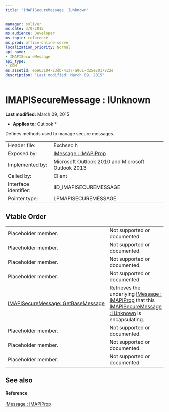 ```yaml
---
title: "IMAPISecureMessage  IUnknown"
 
 
manager: soliver
ms.date: 3/9/2015
ms.audience: Developer
ms.topic: reference
ms.prod: office-online-server
localization_priority: Normal
api_name:
- IMAPISecureMessage
api_type:
- COM
ms.assetid: e6e63104-23db-41a7-a961-d25e2017822e
description: "Last modified: March 09, 2015"
---
```


# IMAPISecureMessage : IUnknown

 **Last modified:** March 09, 2015 
  
 * **Applies to:** Outlook * 
  
Defines methods used to manage secure messages.
  
|||
|:-----|:-----|
|Header file:  <br/> |Exchsec.h  <br/> |
|Exposed by:  <br/> |[IMessage : IMAPIProp](imessageimapiprop.md) <br/> |
|Implemented by:  <br/> |Microsoft Outlook 2010 and Microsoft Outlook 2013  <br/> |
|Called by:  <br/> |Client  <br/> |
|Interface identifier:  <br/> |IID_IMAPISECUREMESSAGE  <br/> |
|Pointer type:  <br/> |LPMAPISECUREMESSAGE  <br/> |
   
## Vtable Order

|||
|:-----|:-----|
|Placeholder member.  <br/> |Not supported or documented.  <br/> |
|Placeholder member.  <br/> |Not supported or documented.  <br/> |
|Placeholder member.  <br/> |Not supported or documented.  <br/> |
|Placeholder member.  <br/> |Not supported or documented.  <br/> |
|[IMAPISecureMessage::GetBaseMessage](imapisecuremessage-getbasemessage.md) <br/> |Retrieves the underlying [IMessage : IMAPIProp](imessageimapiprop.md) that this [IMAPISecureMessage : IUnknown](imapisecuremessageiunknown.md) is encapsulating.  <br/> |
|Placeholder member.  <br/> |Not supported or documented.  <br/> |
|Placeholder member.  <br/> |Not supported or documented.  <br/> |
|Placeholder member.  <br/> |Not supported or documented.  <br/> |
   
## See also

#### Reference

[IMessage : IMAPIProp](imessageimapiprop.md)

